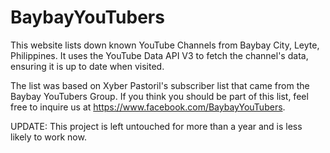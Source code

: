 # BaybayYouTubers

This website lists down known YouTube Channels from Baybay City, Leyte, Philippines. It uses the YouTube Data API V3 to fetch the channel's data, ensuring it is up to date when visited.

The list was based on Xyber Pastoril's subscriber list that came from the Baybay YouTubers Group. If you think you should be part of this list, feel free to inquire us at https://www.facebook.com/BaybayYouTubers.

UPDATE: This project is left untouched for more than a year and is less likely to work now.
